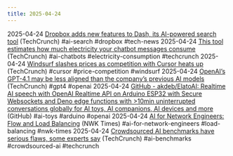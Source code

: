 ```yaml
---
title: 2025-04-24
---
```


2025-04-24 [Dropbox adds new features to Dash, its AI-powered search tool](https://techcrunch.com/2025/04/24/dropbox-adds-new-features-to-its-ai-powered-search-tool-dash/) (TechCrunch) #ai-search #dropbox #tech-news
2025-04-24 [This tool estimates how much electricity your chatbot messages consume](https://techcrunch.com/2025/04/24/this-tool-estimates-how-much-electricity-your-chatbot-messages-consume/) (TechCrunch) #ai-chatbots #electricity-consumption #techcrunch
2025-04-24 [Windsurf slashes prices as competition with Cursor heats up](https://techcrunch.com/2025/04/23/windsurf-slashes-prices-as-competition-with-cursor-heats-up/) (TechCrunch) #cursor #price-competition #windsurf
2025-04-24 [OpenAI’s GPT-4.1 may be less aligned than the company’s previous AI models](https://techcrunch.com/2025/04/23/openais-gpt-4-1-may-be-less-aligned-than-the-companys-previous-ai-models/) (TechCrunch) #gpt4 #openai
2025-04-24 [GitHub - akdeb/ElatoAI: Realtime AI speech with OpenAI Realtime API on Arduino ESP32 with Secure Websockets and Deno edge functions with >10min uninterrupted conversations globally for AI toys, AI companions, AI devices and more](https://github.com/akdeb/ElatoAI) (GitHub) #ai-toys #arduino #openai
2025-04-24 [AI for Network Engineers: Flow and Load Balancing](https://nwktimes.blogspot.com/2025/04/ai-for-network-engineers-understanding.html) (NWK Times) #ai-for-network-engineers #load-balancing #nwk-times
2025-04-24 [Crowdsourced AI benchmarks have serious flaws, some experts say](https://techcrunch.com/2025/04/22/crowdsourced-ai-benchmarks-have-serious-flaws-some-experts-say/) (TechCrunch) #ai-benchmarks #crowdsourced-ai #techcrunch
